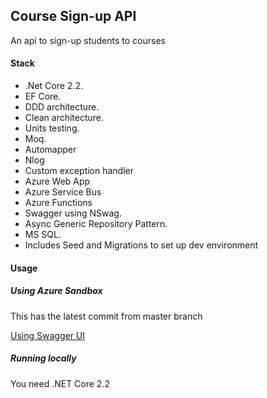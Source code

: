 ## Course Sign-up API
An api to sign-up students to courses

#### Stack
- .Net Core 2.2.
- EF Core. 
- DDD architecture.
- Clean architecture.
- Units testing.
- Moq.
- Automapper
- Nlog
- Custom exception handler
- Azure Web App 
- Azure Service Bus
- Azure Functions
- Swagger using NSwag.
- Async Generic Repository Pattern.
- MS SQL.
- Includes Seed and Migrations to set up dev environment

#### Usage

##### Using Azure Sandbox 

This has the latest commit from master branch

[Using Swagger UI]("https://chamaapi20190711053853.azurewebsites.net/swagger")

##### Running locally

You need .NET Core 2.2